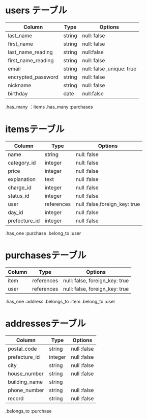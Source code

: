 # users テーブル
| Column             | Type   | Options     |
| ------------------ | ------ | ----------- |
| last_name          | string | null: false |
| first_name         | string | null: false |
| last_name_reading  | string  | null:false  |
|first_name_reading  | string |null: false   |
| email              | string | null: false ,unique: true|
| encrypted_password | string | null: false |
| nickname           | string | null: false  |
| birthday           | date | null:false  |

.has_many ：items
.has_many :purchases


# itemsテーブル
| Column | Type   | Options     |
| ------ | ------ | ----------- |
| name   | string | null: false |
| category_id| integer |null: false |
| price   | integer | null :false |
| explanation     | text | null :false |
| charge_id  | integer | null  :false|
| status_id   | integer | null :false |
| user      | references   | null :false,foreign_key: true|
| day_id      | integer  | null :false |
| prefecture_id| integer  | null :false|

.has_one :purchase
.belong_to :user

# purchasesテーブル
| Column | Type       | Options                        |
| ------ | ---------- | ------------------------------ |
| item   | references | null: false, foreign_key: true |
| user | references | null: false, foreign_key: true |

.has_one :address
.belongs_to :item
.belong_to :user


# addressesテーブル
| Column  | Type       | Options                        |
| ------- | ---------- | ------------------------------ |
| postal_code | string  | null  :false       |
| prefecture_id | integer  | null :false |
| city       | string  | null :false  |
| house_number| string | null :false| 
| building_name | string |           |
| phone_number  |string |  null :false         |
| record        |string | null :false          |

.belongs_to :purchase
